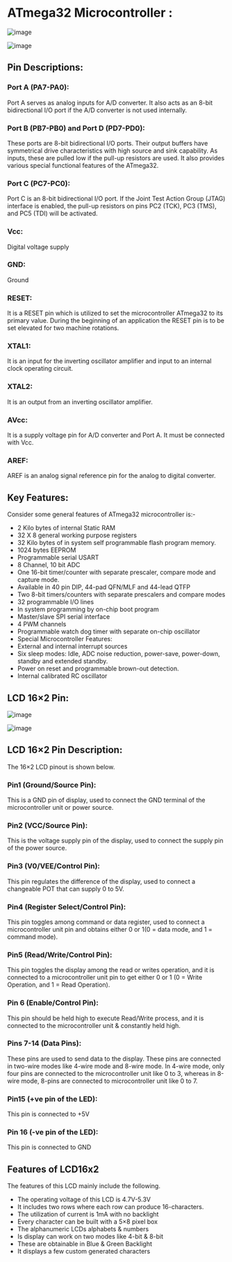 # ATmega32 Microcontroller :

![image](https://user-images.githubusercontent.com/94309132/145758270-b5a9d6d3-a7a1-41be-b100-dc562dda9c58.png)

![image](https://user-images.githubusercontent.com/94309132/145758298-a7b1df75-3523-4ecd-9711-0c6add032adc.png)

## Pin Descriptions:
### Port A (PA7-PA0): 
Port A serves as analog inputs for A/D converter. It also acts as an 8-bit bidirectional I/O port if the A/D converter is not used internally.

### Port B (PB7-PB0) and Port D (PD7-PD0):
These ports are 8-bit bidirectional I/O ports. Their output buffers have symmetrical drive characteristics with high source and sink capability. As inputs, these are pulled low if the pull-up resistors are used. It also provides various special functional features of the ATmega32.

### Port C (PC7-PC0): 
Port C is an 8-bit bidirectional I/O port. If the Joint Test Action Group (JTAG) interface is enabled, the pull-up resistors on pins PC2 (TCK), PC3 (TMS), and PC5 (TDI) will be activated.

### Vcc:  
Digital voltage supply

### GND: 
Ground

### RESET:
It is a RESET pin which is utilized to set the microcontroller ATmega32 to its primary value. During the beginning of an application the RESET pin is to be set elevated for two machine rotations.

### XTAL1:
It is an input for the inverting oscillator amplifier and input to an internal clock operating circuit.

### XTAL2: 
It is an output from an inverting oscillator amplifier.

### AVcc:
It is a supply voltage pin for A/D converter and Port A. It must be connected with Vcc.

### AREF:
AREF is an analog signal reference pin for the analog to digital converter.

## Key Features:
Consider some general features of ATmega32 microcontroller is:-

* 2 Kilo bytes of internal Static RAM
* 32 X 8 general working purpose registers
* 32 Kilo bytes of in system self programmable flash program memory.
* 1024 bytes EEPROM
* Programmable serial USART
* 8 Channel, 10 bit ADC
* One 16-bit timer/counter with separate prescaler, compare mode and capture mode.
* Available in 40 pin DIP, 44-pad QFN/MLF and 44-lead QTFP
* Two 8-bit timers/counters with separate prescalers and compare modes
* 32 programmable I/O lines
* In system programming by on-chip boot program
* Master/slave SPI serial interface
* 4 PWM channels
* Programmable watch dog timer with separate on-chip oscillator
* Special Microcontroller Features:
* External and internal interrupt sources
* Six sleep modes: Idle, ADC noise reduction, power-save, power-down, standby and extended standby.
* Power on reset and programmable brown-out detection.
* Internal calibrated RC oscillator

## LCD 16×2 Pin:

![image](https://user-images.githubusercontent.com/94309132/145758679-9869a9e7-e105-465a-9ea4-d901f346c160.png)

![image](https://user-images.githubusercontent.com/94309132/145758772-bbae2d4b-3797-4edb-a42e-a77cd86c47b1.png)




## LCD 16×2 Pin Description: 
The 16×2 LCD pinout is shown below.

###  Pin1 (Ground/Source Pin):
This is a GND pin of display, used to connect the GND terminal of the microcontroller unit or power source.
###  Pin2 (VCC/Source Pin): 
This is the voltage supply pin of the display, used to connect the supply pin of the power source.
###  Pin3 (V0/VEE/Control Pin):
This pin regulates the difference of the display, used to connect a changeable POT that can supply 0 to 5V.
###  Pin4 (Register Select/Control Pin): 
This pin toggles among command or data register, used to connect a microcontroller unit pin and obtains either 0 or 1(0 = data mode, and 1 = command mode).
###  Pin5 (Read/Write/Control Pin): 
This pin toggles the display among the read or writes operation, and it is connected to a microcontroller unit pin to get either 0 or 1 (0 = Write Operation, and 1 = Read Operation).
###  Pin 6 (Enable/Control Pin): 
This pin should be held high to execute Read/Write process, and it is connected to the microcontroller unit & constantly held high.
### Pins 7-14 (Data Pins):
These pins are used to send data to the display. These pins are connected in two-wire modes like 4-wire mode and 8-wire mode. In 4-wire mode, only four pins are connected to the microcontroller unit like 0 to 3, whereas in 8-wire mode, 8-pins are connected to microcontroller unit like 0 to 7.
###  Pin15 (+ve pin of the LED): 
This pin is connected to +5V
### Pin 16 (-ve pin of the LED): 
This pin is connected to GND



## Features of LCD16x2
The features of this LCD mainly include the following.

* The operating voltage of this LCD is 4.7V-5.3V
* It includes two rows where each row can produce 16-characters.
* The utilization of current is 1mA with no backlight
* Every character can be built with a 5×8 pixel box
* The alphanumeric LCDs alphabets & numbers
* Is display can work on two modes like 4-bit & 8-bit
* These are obtainable in Blue & Green Backlight
* It displays a few custom generated characters
